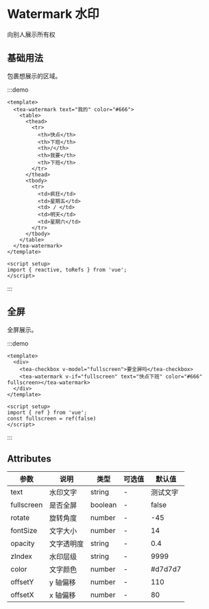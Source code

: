 # Watermark 水印

向别人展示所有权

## 基础用法

包裹想展示的区域。

:::demo

```vue
<template>
  <tea-watermark text="我的" color="#666">
    <table>
      <thead>
        <tr>
          <th>快点</th>
          <th>下班</th>
          <th>/</th>
          <th>我要</th>
          <th>下班</th>
        </tr>
      </thead>
      <tbody>
        <tr>
          <td>疯狂</td>
          <td>星期五</td>
          <td> / </td>
          <td>明天</td>
          <td>星期六</td>
        </tr>
      </tbody>
    </table>
  </tea-watermark>
</template>

<script setup>
import { reactive, toRefs } from 'vue';
</script>

```

:::

## 全屏

全屏展示。

:::demo

```vue
<template>
  <div>
    <tea-checkbox v-model="fullscreen">要全屏吗</tea-checkbox>
    <tea-watermark v-if="fullscreen" text="快点下班" color="#666" fullscreen></tea-watermark>
  </div>
</template>

<script setup>
import { ref } from 'vue';
const fullscreen = ref(false)
</script>

```

:::

## Attributes

| 参数    | 说明   | 类型    | 可选值  | 默认值  |
| ------- | ------ | ------- | --------| ------- |
| text    | 水印文字   | string  | - | 测试文字 |
| fullscreen    | 是否全屏   | boolean  | - | false |
| rotate    | 旋转角度   | number  | - | -45 |
| fontSize    | 文字大小   | number  | - | 14 |
| opacity    | 文字透明度   | string  | - | 0.4 |
| zIndex    | 水印层级   | string  | - | 9999 |
| color    | 文字颜色   | number  | - | #d7d7d7 |
| offsetY    | y 轴偏移   | number  | - | 110 |
| offsetX    | x 轴偏移   | number  | - | 80 |
